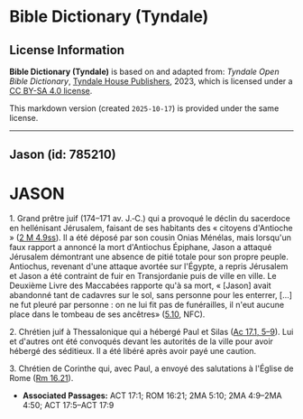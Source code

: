# Bible Dictionary (Tyndale)

## License Information

**Bible Dictionary (Tyndale)** is based on and adapted from: _Tyndale Open Bible Dictionary_, [Tyndale House Publishers](https://tyndaleopenresources.com/), 2023, which is licensed under a [CC BY-SA 4.0 license](https://creativecommons.org/licenses/by-sa/4.0/legalcode.en).

This markdown version (created `2025-10-17`) is provided under the same license.



--------------------------------

## Jason (id: 785210)

JASON
=====

1\. Grand prêtre juif (174–171 av. J.‑C.) qui a provoqué le déclin du sacerdoce en hellénisant Jérusalem, faisant de ses habitants des « citoyens d'Antioche » ([2 M 4\.9ss](https://ref.ly/2Macc4:9-2Macc4:50)). Il a été déposé par son cousin Onias Ménélas, mais lorsqu'un faux rapport a annoncé la mort d'Antiochus Épiphane, Jason a attaqué Jérusalem démontrant une absence de pitié totale pour son propre peuple. Antiochus, revenant d'une attaque avortée sur l'Égypte, a repris Jérusalem et Jason a été contraint de fuir en Transjordanie puis de ville en ville. Le Deuxième Livre des Maccabées rapporte qu'à sa mort, « \[Jason] avait abandonné tant de cadavres sur le sol, sans personne pour les enterrer, \[...] ne fut pleuré par personne : on ne lui fit pas de funérailles, il n'eut aucune place dans le tombeau de ses ancêtres» ([5\.10](https://ref.ly/2Macc5:10), NFC).

2\. Chrétien juif à Thessalonique qui a hébergé Paul et Silas ([Ac 17\.1, 5–9](https://ref.ly/Acts17:1,Acts17:5-Acts17:9)). Lui et d'autres ont été convoqués devant les autorités de la ville pour avoir hébergé des séditieux. Il a été libéré après avoir payé une caution.

3\. Chrétien de Corinthe qui, avec Paul, a envoyé des salutations à l'Église de Rome ([Rm 16\.21](https://ref.ly/Rom16:21)).

* **Associated Passages:** ACT 17:1; ROM 16:21; 2MA 5:10; 2MA 4:9–2MA 4:50; ACT 17:5–ACT 17:9

